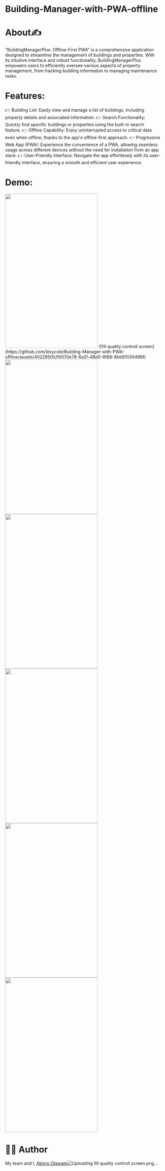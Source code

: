 # Building-Manager-with-PWA-offline


# About✍️
"BuildingManagerPlus: Offline-First PWA" is a comprehensive application designed to streamline the management of buildings and properties. With its intuitive interface and robust functionality, BuildingManagerPlus empowers users to efficiently oversee various aspects of property management, from tracking building information to managing maintenance tasks.


# Features:
👉 Building List: Easily view and manage a list of buildings, including property details and associated information.
👉 Search Functionality: Quickly find specific buildings or properties using the built-in search feature.
👉 Offline Capability: Enjoy uninterrupted access to critical data even when offline, thanks to the app's offline-first approach.
👉 Progressive Web App (PWA): Experience the convenience of a PWA, allowing seamless usage across different devices without the need for installation from an app store.
👉 User-Friendly Interface: Navigate the app effortlessly with its user-friendly interface, ensuring a smooth and efficient user experience.

# Demo:

<img src="https://github.com/lexycole/Building-Manager-with-PWA-offline/assets/40228505/97a50a11-2705-4a96-b38b-309c467bb5c3" width="300" height="500">
![fill quality controll screen](https://github.com/lexycole/Building-Manager-with-PWA-offline/assets/40228505/f0070e78-6a2f-48d0-8f88-8bb81030498f)

<img src="https://github.com/lexycole/Building-Manager-with-PWA-offline/assets/40228505/f0070e78-6a2f-48d0-8f88-8bb81030498f.png" width="300" height="500">

<img src="https://user-images.githubusercontent.com/40228505/230880639-9777ad2a-deed-4bad-9ec3-f525a0952627.png" width="300" height="500">

<img src="https://user-images.githubusercontent.com/40228505/230880639-9777ad2a-deed-4bad-9ec3-f525a0952627.png" width="300" height="500">

<img src="https://user-images.githubusercontent.com/40228505/230880639-9777ad2a-deed-4bad-9ec3-f525a0952627.png" width="300" height="500">

<img src="https://user-images.githubusercontent.com/40228505/230880639-9777ad2a-deed-4bad-9ec3-f525a0952627.png" width="300" height="500">


# 👨‍💻 Author 
My team and I, [Akinro Olawale](https://github.com/lexycole)![Uploading fill quality controll screen.png…]()








